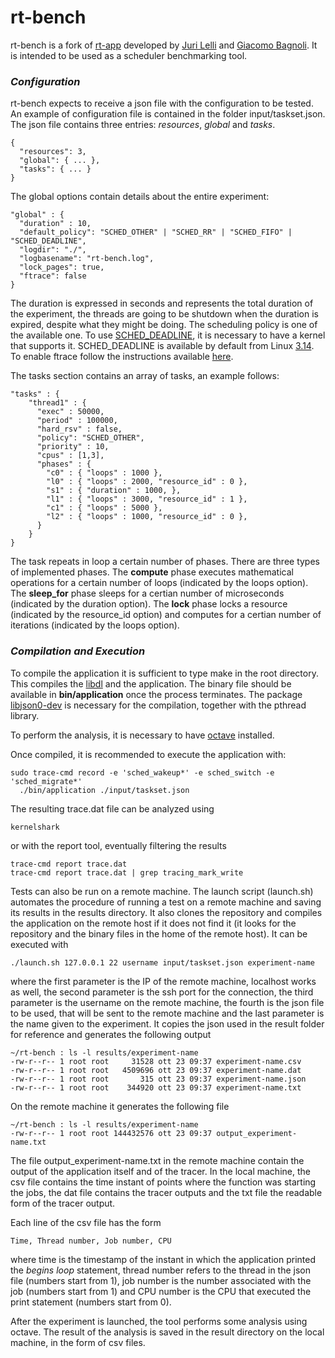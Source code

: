 rt-bench
========

rt-bench is a fork of [rt-app](https://github.com/gbagnoli/rt-app) developed
by [Juri Lelli](https://github.com/jlelli) and [Giacomo
Bagnoli](https://github.com/gbagnoli). It is intended to be used as a
scheduler benchmarking tool.

### _Configuration_
rt-bench expects to receive a json file with the configuration to be tested.
An example of configuration file is contained in the folder
input/taskset.json. The json file contains three entries: _resources_,
_global_ and _tasks_.

``` 
{
  "resources": 3,
  "global": { ... },
  "tasks": { ... }
}
``` 
The global options contain details about the entire experiment:
``` 
"global" : {
  "duration" : 10,
  "default_policy": "SCHED_OTHER" | "SCHED_RR" | "SCHED_FIFO" | "SCHED_DEADLINE",
  "logdir": "./",
  "logbasename": "rt-bench.log",
  "lock_pages": true,
  "ftrace": false
}
``` 

The duration is expressed in seconds and represents the total duration
of the experiment, the threads are going to be shutdown when the
duration is expired, despite what they might be doing. The scheduling
policy is one of the available one. To use
[SCHED_DEADLINE](http://en.wikipedia.org/wiki/SCHED_DEADLINE), it is
necessary to have a kernel that supports it. SCHED_DEADLINE is
available by default from Linux
[3.14](http://kernelnewbies.org/Linux_3.14#head-651929cdcf19cc2e2cfc7feb16b78ef963d195fe).
To enable ftrace follow the instructions available
[here](http://lwn.net/Articles/425583/).

The tasks section contains an array of tasks, an example follows:

``` 
"tasks" : {
    "thread1" : {
      "exec" : 50000,
      "period" : 100000,
      "hard_rsv" : false, 
      "policy": "SCHED_OTHER",
      "priority" : 10,
      "cpus" : [1,3],
      "phases" : {
        "c0" : { "loops" : 1000 },
        "l0" : { "loops" : 2000, "resource_id" : 0 },
        "s1" : { "duration" : 1000, },
        "l1" : { "loops" : 3000, "resource_id" : 1 },
        "c1" : { "loops" : 5000 },
        "l2" : { "loops" : 1000, "resource_id" : 0 },
      }
    }
}
``` 

The task repeats in loop a certain number of phases. There are three types of
implemented phases. The **compute** phase executes mathematical operations for
a certain number of loops (indicated by the loops option).  The **sleep_for**
phase sleeps for a certian number of microseconds (indicated by the duration
option). The **lock** phase locks a resource (indicated by the resource_id
option) and computes for a certian number of iterations (indicated by the
loops option).

### _Compilation and Execution_ ###

To compile the application it is sufficient to type make in the root
directory. This compiles the
[libdl](https://github.com/gbagnoli/rt-app/tree/master/libdl) and the
application. The binary file should be available in
**bin/application** once the process terminates. The package
[libjson0-dev](https://packages.debian.org/search?keywords=libjson0-dev)
is necessary for the compilation, together with the pthread library.

To perform the analysis, it is necessary to have
[octave](https://www.gnu.org/software/octave/) installed.

Once compiled, it is recommended to execute the application with:
```
sudo trace-cmd record -e 'sched_wakeup*' -e sched_switch -e 'sched_migrate*'
  ./bin/application ./input/taskset.json
```
The resulting trace.dat file can be analyzed using
```
kernelshark
```
or with the report tool, eventually filtering the results
```
trace-cmd report trace.dat
trace-cmd report trace.dat | grep tracing_mark_write
```

Tests can also be run on a remote machine. The launch script (launch.sh)
automates the procedure of running a test on a remote machine and saving its
results in the results directory. It also clones the repository and compiles
the application on the remote host if it does not find it (it looks for the
repository and the binary files in the home of the remote host). It can be
executed with

```
./launch.sh 127.0.0.1 22 username input/taskset.json experiment-name
```

where the first parameter is the IP of the remote machine, localhost works as
well, the second parameter is the ssh port for the connection, the third
parameter is the username on the remote machine, the fourth is the json file
to be used, that will be sent to the remote machine and the last parameter is
the name given to the experiment. It copies the json used in the result folder
for reference and generates the following output

```
~/rt-bench : ls -l results/experiment-name
-rw-r--r-- 1 root root     31528 ott 23 09:37 experiment-name.csv
-rw-r--r-- 1 root root   4509696 ott 23 09:37 experiment-name.dat
-rw-r--r-- 1 root root       315 ott 23 09:37 experiment-name.json
-rw-r--r-- 1 root root    344920 ott 23 09:37 experiment-name.txt
```

On the remote machine it generates the following file

```
~/rt-bench : ls -l results/experiment-name
-rw-r--r-- 1 root root 144432576 ott 23 09:37 output_experiment-name.txt
```

The file output_experiment-name.txt in the remote machine contain the output
of the application itself and of the tracer. In the local machine, the csv
file contains the time instant of points where the function was starting the
jobs, the dat file contains the tracer outputs and the txt file the readable
form of the tracer output.

Each line of the csv file has the form
```
Time, Thread number, Job number, CPU
```
where time is the timestamp of the instant in which the application printed
the _begins loop_ statement, thread number refers to the thread in the json
file (numbers start from 1), job number is the number associated with the job
(numbers start from 1) and CPU number is the CPU that executed the print
statement (numbers start from 0).

After the experiment is launched, the tool performs some analysis using
octave. The result of the analysis is saved in the result directory on the
local machine, in the form of csv files.
